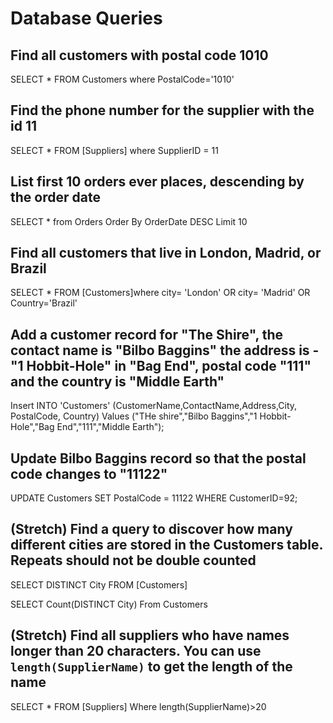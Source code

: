 # Database Queries

## Find all customers with postal code 1010

SELECT \* FROM Customers where PostalCode='1010'

## Find the phone number for the supplier with the id 11

SELECT \* FROM [Suppliers] where SupplierID = 11

## List first 10 orders ever places, descending by the order date

SELECT \* from Orders Order By OrderDate DESC Limit 10

## Find all customers that live in London, Madrid, or Brazil

SELECT \* FROM [Customers]where city= 'London' OR city=
'Madrid' OR Country='Brazil'

## Add a customer record for "The Shire", the contact name is "Bilbo Baggins" the address is -"1 Hobbit-Hole" in "Bag End", postal code "111" and the country is "Middle Earth"

Insert INTO 'Customers' (CustomerName,ContactName,Address,City, PostalCode, Country)
Values ("THe shire","Bilbo Baggins","1 Hobbit-Hole","Bag End","111","Middle Earth");

## Update Bilbo Baggins record so that the postal code changes to "11122"

UPDATE Customers
SET PostalCode = 11122
WHERE CustomerID=92;

## (Stretch) Find a query to discover how many different cities are stored in the Customers table. Repeats should not be double counted

SELECT DISTINCT City FROM [Customers]

SELECT Count(DISTINCT City) From Customers

## (Stretch) Find all suppliers who have names longer than 20 characters. You can use `length(SupplierName)` to get the length of the name

SELECT \* FROM [Suppliers] Where length(SupplierName)>20
